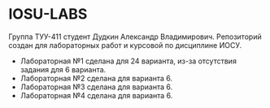 # IOSU-LABS
Группа ТУУ-411 студент Дудкин Александр Владимирович. Репозиторий создан для лабораторных работ и курсовой по дисциплине ИОСУ.
 - Лабораторная №1 сделана для 24 варианта, из-за отсутствия задания для 6 варианта.
 - Лабораторная №2 сделана для варианта 6.
 - Лабораторная №3 сделана для варианта 6.
 - Лабораторная №4 сделана для варианта 6.

